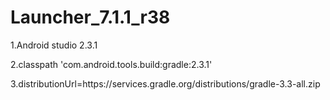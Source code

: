 # Launcher_7.1.1_r38

1.Android studio 2.3.1

2.classpath 'com.android.tools.build:gradle:2.3.1'

3.distributionUrl=https\://services.gradle.org/distributions/gradle-3.3-all.zip

